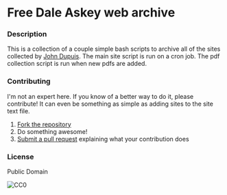 # Free Dale Askey web archive

### Description

This is a collection of a couple simple bash scripts to archive all of the sites collected by [John Dupuis](http://scienceblogs.com/confessions/2013/02/09/publisher-hits-new-low-suing-librarian-for-criticizing-their-books/). The main site script is run on a cron job. The pdf collection script is run when new pdfs are added.

### Contributing

I'm not an expert here. If you know of a better way to do it, please contribute! It can even be something as simple as adding sites to the site text file.

1. [Fork the repository](https://help.github.com/articles/fork-a-repo)
2. Do something awesome!
3. [Submit a pull request](https://help.github.com/articles/creating-a-pull-request) explaining what your contribution does

### License

Public Domain

![CC0](http://i.creativecommons.org/p/zero/1.0/88x31.png "CC0")
